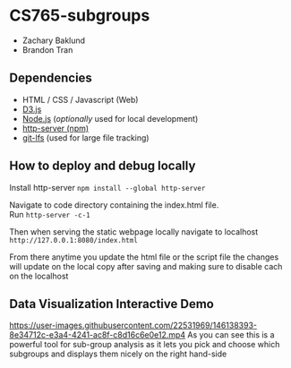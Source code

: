 # CS765-subgroups
- Zachary Baklund
- Brandon Tran

## Dependencies
- HTML / CSS / Javascript (Web)
- [D3.js](https://github.com/d3/d3) 
- [Node.js](https://nodejs.org/en/) 
(*optionally* used for local development)
- [http-server (npm)](https://www.npmjs.com/package/http-server)
- [git-lfs](https://git-lfs.github.com/)
(used for large file tracking)

## How to deploy and debug locally
Install http-server
`npm install --global http-server`

Navigate to code directory containing the index.html file.\
Run `http-server -c-1`

Then when serving the static webpage locally navigate to localhost
`http://127.0.0.1:8080/index.html`

From there anytime you update the html file or the script file the changes will update on the local copy after saving and making sure to disable cach on the localhost


## Data Visualization Interactive Demo
https://user-images.githubusercontent.com/22531969/146138393-8e34712c-e3a4-4241-ac8f-c8d16c6e0e12.mp4
As you can see this is a powerful tool for sub-group analysis as it lets you pick and choose which subgroups and displays them nicely on the right hand-side
